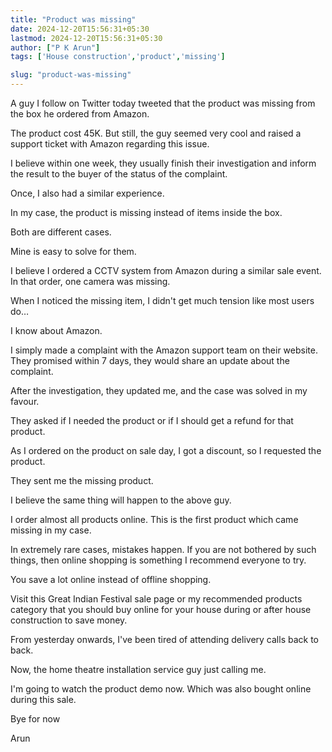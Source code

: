 ```yaml
---
title: "Product was missing"
date: 2024-12-20T15:56:31+05:30
lastmod: 2024-12-20T15:56:31+05:30
author: ["P K Arun"]
tags: ['House construction','product','missing']

slug: "product-was-missing"
---
```


A guy I follow on Twitter today tweeted that the product was missing from the box he ordered from Amazon.

The product cost 45K. But still, the guy seemed very cool and raised a support ticket with Amazon regarding this issue.

I believe within one week, they usually finish their investigation and inform the result to the buyer of the status of the complaint.

Once, I also had a similar experience.

In my case, the product is missing instead of items inside the box.

Both are different cases.

Mine is easy to solve for them.

I believe I ordered a CCTV system from Amazon during a similar sale event. In that order, one camera was missing.

When I noticed the missing item, I didn't get much tension like most users do…

I know about Amazon.

I simply made a complaint with the Amazon support team on their website. They promised within 7 days, they would share an update about the complaint.

After the investigation, they updated me, and the case was solved in my favour.

They asked if I needed the product or if I should get a refund for that product.

As I ordered on the product on sale day, I got a discount, so I requested the product.

They sent me the missing product.

I believe the same thing will happen to the above guy.

I order almost all products online. This is the first product which came missing in my case.

In extremely rare cases, mistakes happen. If you are not bothered by such things, then online shopping is something I recommend everyone to try.

You save a lot online instead of offline shopping.

Visit this Great Indian Festival sale page or my recommended products category that you should buy online for your house during or after house construction to save money.

From yesterday onwards, I've been tired of attending delivery calls back to back.

Now, the home theatre installation service guy just calling me.

I'm going to watch the product demo now. Which was also bought online during this sale.

Bye for now

Arun